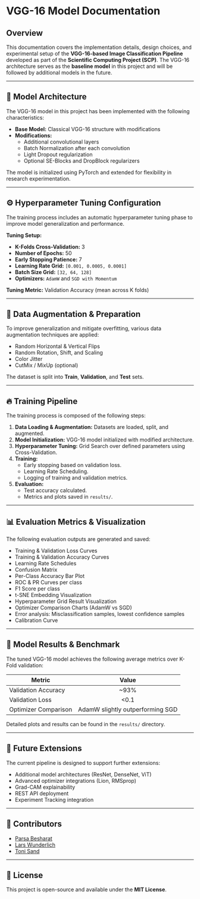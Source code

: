 # VGG-16 Model Documentation

## Overview

This documentation covers the implementation details, design choices, and experimental setup of the **VGG-16-based Image Classification Pipeline** developed as part of the **Scientific Computing Project (SCP)**. The VGG-16 architecture serves as the **baseline model** in this project and will be followed by additional models in the future.

---

## 📄 Model Architecture

The VGG-16 model in this project has been implemented with the following characteristics:

- **Base Model:** Classical VGG-16 structure with modifications
- **Modifications:**
  - Additional convolutional layers
  - Batch Normalization after each convolution
  - Light Dropout regularization
  - Optional SE-Blocks and DropBlock regularizers

The model is initialized using PyTorch and extended for flexibility in research experimentation.

---

## ⚙️ Hyperparameter Tuning Configuration

The training process includes an automatic hyperparameter tuning phase to improve model generalization and performance.

**Tuning Setup:**

- **K-Folds Cross-Validation:** 3
- **Number of Epochs:** 50
- **Early Stopping Patience:** 7
- **Learning Rate Grid:** `[0.001, 0.0005, 0.0001]`
- **Batch Size Grid:** `[32, 64, 128]`
- **Optimizers:** `AdamW` and `SGD with Momentum`

**Tuning Metric:** Validation Accuracy (mean across K folds)

---

## 🧩 Data Augmentation & Preparation

To improve generalization and mitigate overfitting, various data augmentation techniques are applied:

- Random Horizontal & Vertical Flips
- Random Rotation, Shift, and Scaling
- Color Jitter
- CutMix / MixUp (optional)

The dataset is split into **Train**, **Validation**, and **Test** sets.

---

## 🔥 Training Pipeline

The training process is composed of the following steps:

1. **Data Loading & Augmentation:** Datasets are loaded, split, and augmented.
2. **Model Initialization:** VGG-16 model initialized with modified architecture.
3. **Hyperparameter Tuning:** Grid Search over defined parameters using Cross-Validation.
4. **Training:**
   - Early stopping based on validation loss.
   - Learning Rate Scheduling.
   - Logging of training and validation metrics.
5. **Evaluation:**
   - Test accuracy calculated.
   - Metrics and plots saved in `results/`.

---

## 📊 Evaluation Metrics & Visualization

The following evaluation outputs are generated and saved:

- Training & Validation Loss Curves
- Training & Validation Accuracy Curves
- Learning Rate Schedules
- Confusion Matrix
- Per-Class Accuracy Bar Plot
- ROC & PR Curves per class
- F1 Score per class
- t-SNE Embedding Visualization
- Hyperparameter Grid Result Visualization
- Optimizer Comparison Charts (AdamW vs SGD)
- Error analysis: Misclassification samples, lowest confidence samples
- Calibration Curve

---

## 🚀 Model Results & Benchmark

The tuned VGG-16 model achieves the following average metrics over K-Fold validation:

| Metric            | Value  |
|-------------------|:-----:|
| Validation Accuracy | ~93%  |
| Validation Loss     | <0.1  |
| Optimizer Comparison | AdamW slightly outperforming SGD |

Detailed plots and results can be found in the `results/` directory.

---

## 🔮 Future Extensions

The current pipeline is designed to support further extensions:

- Additional model architectures (ResNet, DenseNet, ViT)
- Advanced optimizer integrations (Lion, RMSprop)
- Grad-CAM explainability
- REST API deployment
- Experiment Tracking integration

---

## 👥 Contributors

- <a href="https://github.com/hounaar">Parsa Besharat</a>
- <a href="https://github.com/Lars314159">Lars Wunderlich</a>
- <a href="https://github.com/ToniMahojoni">Toni Sand</a>

---

## 📄 License

This project is open-source and available under the **MIT License**.


